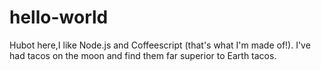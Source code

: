 # hello-world

Hubot here,I like Node.js and Coffeescript (that's what I'm made of!).
I've had tacos on the moon and find them far superior to Earth tacos.
